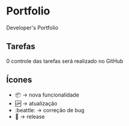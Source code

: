 # Portfolio
Developer's Portfolio

## Tarefas

0 controle das tarefas será realizado no GitHub

## Ícones

- :package: -> nova funcionalidade
- :up: -> atualização
- :beattle: -> correção de bug
- :checkered_flag: -> release